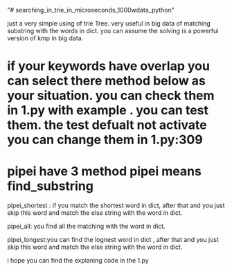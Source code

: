 "# searching_in_trie_in_microseconds_1000wdata_python" 


just a  very simple using of trie Tree. very useful in big data of matching substring with the words in dict. you can assume the solving is a powerful version of kmp in big data.


# if your keywords have overlap you can select there method below as your situation. you can check them in 1.py with example . you can test them. the test defualt not activate you can change them in 1.py:309
# pipei have 3 method   pipei means find_substring    
pipei_shortest : if you match the shortest word in dict, after that and you just skip this word and match the else string with the word in dict.


pipei_all: you find all the matching with the word in dict. 
 
pipei_longest:you can find the lognest word in dict , after that  and you just skip this word and match the else string with the word in dict.


i hope you can find the explaning code in the 1.py

